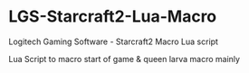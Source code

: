 LGS-Starcraft2-Lua-Macro
========================

Logitech Gaming Software - Starcraft2 Macro Lua script

Lua Script to macro start of game & queen larva macro mainly